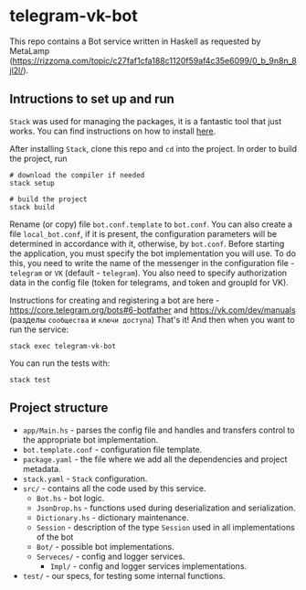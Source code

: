 # telegram-vk-bot
This repo contains a Bot service written in Haskell as requested by MetaLamp (https://rizzoma.com/topic/c27faf1cfa188c1120f59af4c35e6099/0_b_9n8n_8jl2l/).


## Intructions to set up and run

`Stack` was used for managing the packages, it is a fantastic tool that just works. You can find instructions on how to install [here](https://docs.haskellstack.org/en/stable/install_and_upgrade/).

After installing `Stack`, clone this repo and `cd` into the project. In order to build the project, run
```
# download the compiler if needed
stack setup 

# build the project
stack build 
```
Rename (or copy) file `bot.conf.template` to `bot.conf`. You can also create a file `local_bot.conf`, if it is present, the configuration parameters will be determined in accordance with it, otherwise, by `bot.conf`.
Before starting the application, you must specify the bot implementation you will use. To do this, you need to write the name of the messenger in the configuration file - `telegram` or `VK` (default - `telegram`). 
You also need to specify authorization data in the config file (token for telegrams, and token and groupId for VK).

Instructions for creating and registering a bot are here -
https://core.telegram.org/bots#6-botfather and
https://vk.com/dev/manuals (разделы `сообщества` и `ключи доступа`)
That's it! And then when you want to run the service:
```
stack exec telegram-vk-bot
```


You can run the tests with:
```
stack test
```

## Project structure

- `app/Main.hs` - parses the config file and handles and transfers control to the appropriate bot implementation.
- `bot.template.conf` - configuration file template.
- `package.yaml` - the file where we add all the dependencies and project metadata.
- `stack.yaml` - `Stack` configuration.
- `src/` - contains all the code used by this service.
    - `Bot.hs` -  bot logic.
	- `JsonDrop.hs` - functions used during deserialization and serialization.
	- `Dictionary.hs` - dictionary maintenance.
    - `Session`	- description of the type `Session` used in all implementations of the bot
	- `Bot/` - possible bot implementations.
    - `Serveces/` - сonfig and logger services.
      - `Impl/` - сonfig and logger services implementations.
- `test/` - our specs, for testing some internal functions. 





 
